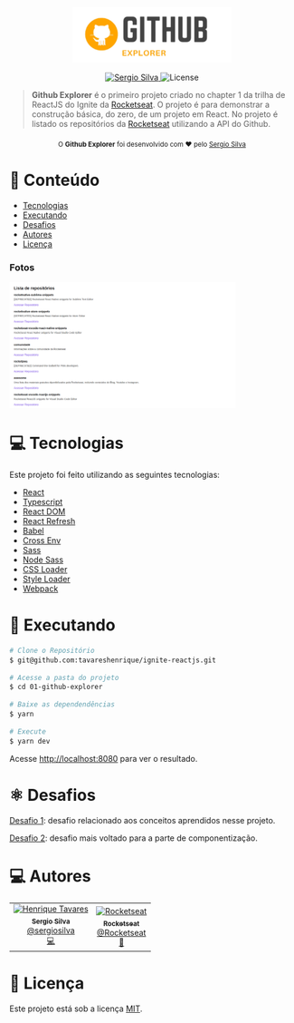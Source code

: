 <p align="center">
   <img src="https://raw.githubusercontent.com/tavareshenrique/ignite-reactjs/4c7f87360221a18410d3c19434bf6bef8afc3501/01-github-explorer/assets/img/logo.svg" alt="Github Explorer" width="280"/>
</p>

<p align="center">
   <a href="https://www.linkedin.com/in/sergio-btos/">
      <img alt="Sergio Silva" src="https://img.shields.io/badge/-Sergio%20Silva-FFA700?style=flat&logo=Linkedin&logoColor=white" />
   </a>

  <img alt="License" src="https://img.shields.io/badge/license-MIT-FFA700">
</p>

> <b>Github Explorer</b> é o primeiro projeto criado no chapter 1 da trilha de ReactJS do Ignite da [Rocketseat](https://github.com/Rocketseat). O projeto é para demonstrar a construção básica, do zero, de um projeto em React. No projeto é listado os repositórios da [Rocketseat](https://github.com/Rocketseat) utilizando a API do Github.

<div align="center">
  <sub>O <strong>Github Explorer</strong> foi desenvolvido com ❤︎ pelo
    <a href="https://github.com/sergiobtos">Sergio Silva</a>
  </sub>
</div>

# :pushpin: Conteúdo

- [Tecnologias](#computer-tecnologias)
- [Executando](#construction_worker-executando)
- [Desafios](#atom_symbol-desafios)
- [Autores](#computer-autores)
- [Licença](#closed_book-licença)

### Fotos

<div>
   <img src="https://raw.githubusercontent.com/tavareshenrique/ignite-reactjs/main/01-github-explorer/assets/img/preview.png" width="400px" />
</div>

# :computer: Tecnologias

Este projeto foi feito utilizando as seguintes tecnologias:

- [React](https://reactjs.org/)
- [Typescript](https://www.typescriptlang.org/)
- [React DOM](https://pt-br.reactjs.org/docs/react-dom.html)
- [React Refresh](https://www.npmjs.com/package/react-refresh)
- [Babel](https://babeljs.io/)
- [Cross Env](https://github.com/kentcdodds/cross-env#readme)
- [Sass](https://sass-lang.com/)
- [Node Sass](https://github.com/sass/node-sass)
- [CSS Loader](https://webpack.js.org/loaders/css-loader/)
- [Style Loader](https://webpack.js.org/loaders/style-loader/)
- [Webpack](https://webpack.js.org/)

# :construction_worker: Executando

```bash
# Clone o Repositório
$ git@github.com:tavareshenrique/ignite-reactjs.git
```

```bash
# Acesse a pasta do projeto
$ cd 01-github-explorer
```

```bash
# Baixe as dependendências
$ yarn
```

```bash
# Execute
$ yarn dev
```

Acesse <http://localhost:8080> para ver o resultado.

# :atom_symbol: Desafios

[Desafio 1](https://github.com/tavareshenrique/ignite-reactjs-desafio-1): desafio relacionado aos conceitos aprendidos nesse projeto.

[Desafio 2](https://github.com/tavareshenrique/ignite-reactjs-desafio-2): desafio mais voltado para a parte de componentização.

# :computer: Autores

<table>
  <tr>
    <td align="center">
      <a href="https://github.com/sergiobtos">
        <img src="https://media-exp1.licdn.com/dms/image/C4E03AQHtnLZEhvpcFg/profile-displayphoto-shrink_200_200/0/1597171909802?e=1637193600&v=beta&t=AQMXhePBi7UfeLcHWIm1KxgwF_QaiwHIZcD5XL4xK8M" width="100px;" alt="Henrique Tavares"/>
        <br />
        <sub>
          <b>Sergio Silva</b>
        </sub>
       </a>
       <br />
       <a href="https://www.linkedin.com/in/sergio-btos/" title="Linkedin">@sergiosilva</a>
       <br />
       <a href="https://github.com/sergiobtos/rocketseat-ignite-reactjs-github_explorer" title="Code">💻</a>
    </td>
    <td align="center">
      <a href="https://github.com/Rocketseat">
        <img src="https://avatars0.githubusercontent.com/u/28929274?s=200&v=4" width="100px;" alt="Rocketseat"/>
        <br />
        <sub>
          <b>Rocketseat</b>
        </sub>
       </a>
       <br />
       <a href="https://www.linkedin.com/school/rocketseat/" title="Linkedin">@Rocketseat</a>
       <br />
       <a href="https://github.com/Rocketseat" title="Creators">🚀</a>
    </td>
  </tr>
</table>

# :closed_book: Licença

Este projeto está sob a licença [MIT](./LICENSE).
